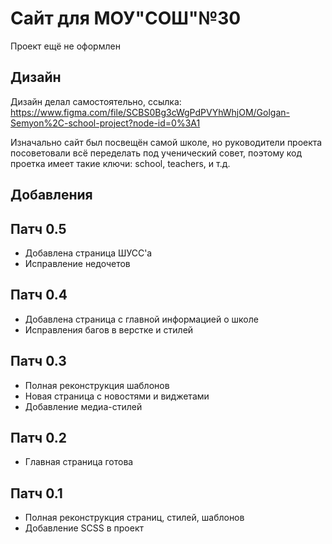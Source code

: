 # Сайт для МОУ"СОШ"№30

Проект ещё не оформлен

## Дизайн

Дизайн делал самостоятельно, ссылка:
https://www.figma.com/file/SCBS0Bg3cWgPdPVYhWhjOM/Golgan-Semyon%2C-school-project?node-id=0%3A1

Изначально сайт был посвещён самой школе, но руководители проекта посоветовали всё переделать под ученический совет, поэтому код проетка имеет такие ключи: school, teachers, и т.д.

## Добавления

## Патч 0.5

- Добавлена страница ШУСС'а
- Исправление недочетов

## Патч 0.4

- Добавлена страница с главной информацией о школе
- Исправления багов в верстке и стилей

## Патч 0.3

- Полная реконструкция шаблонов
- Новая страница с новостями и виджетами
- Добавление медиа-стилей

## Патч 0.2

- Главная страница готова

## Патч 0.1

- Полная реконструкция страниц, стилей, шаблонов
- Добавление SCSS в проект